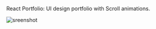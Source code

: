 React Portfolio: UI design portfolio with Scroll animations.


![sreenshot](https://github.com/ujjaval-parmar/react-portfolio/assets/154329143/1547fe1d-d636-4d7a-953d-e428f772aeb5)
